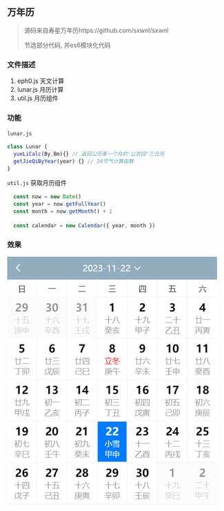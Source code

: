 ## 万年历

>
> 源码来自寿星万年历https://github.com/sxwnl/sxwnl
>
> 节选部分代码, 并es6模块化代码
>


### 文件描述
1.  eph0.js 天文计算
2.  lunar.js 月历计算
3.  util.js 月历组件


### 功能
`lunar.js`
```js
class Lunar {
  yueLiCalc(By,Bm){} // 返回公历某一个月的'公农回'三合历
  getJieQiByYear(year) {} // 24节气计算函数
}
```

`util.js` 获取月历组件
```js
  const now = new Date()
  const year = now.getFullYear()
  const month = now.getMonth() + 1

  const calendar = new Calendar({ year, month })
```

### 效果
![](https://github.com/WuLianN/chinese-calendar/blob/main/images/1.png)

